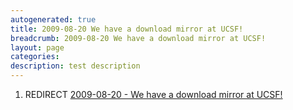 ```yaml
---
autogenerated: true
title: 2009-08-20 We have a download mirror at UCSF!
breadcrumb: 2009-08-20 We have a download mirror at UCSF!
layout: page
categories: 
description: test description
---
```


1.  REDIRECT [2009-08-20 - We have a download mirror at UCSF\!](2009-08-20_-_We_have_a_download_mirror_at_UCSF! "wikilink")
